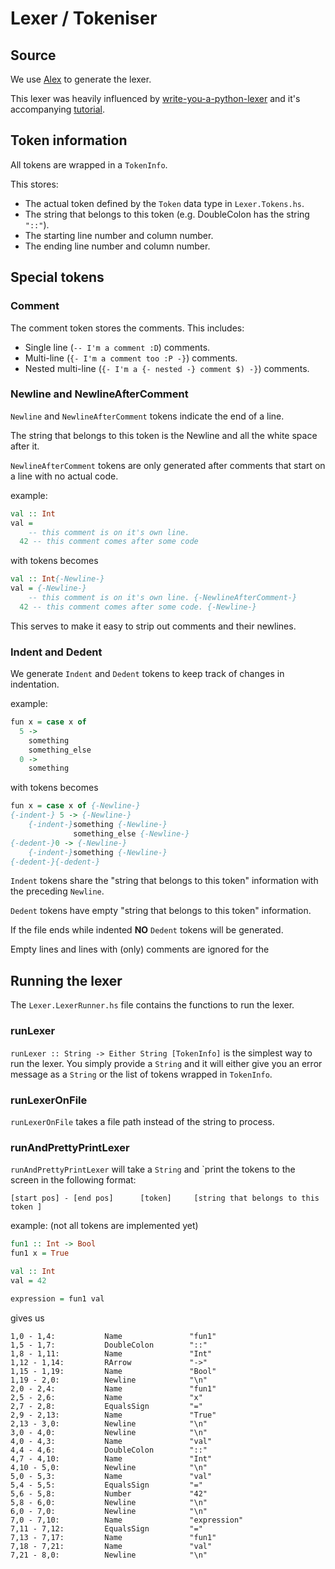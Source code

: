 # Lexer / Tokeniser

## Source
We use [Alex](https://haskell-alex.readthedocs.io/en/latest/) to generate the lexer.

This lexer was heavily influenced by [write-you-a-python-lexer](https://github.com/gdevanla/write-you-a-python-lexer) and it's accompanying [tutorial](https://gdevanla.github.io/posts/wya-lexer.html).



## Token information
All tokens are wrapped in a `TokenInfo`. 

This stores:
- The actual token defined by the `Token` data type in `Lexer.Tokens.hs`.
- The string that belongs to this token (e.g. DoubleColon has the string `"::"`).
- The starting line number and column number.
- The ending line number and column number.


## Special tokens

### Comment
The comment token stores the comments.
This includes:
- Single line (`-- I'm a comment :D`) comments.
- Multi-line (`{- I'm a comment too :P -}`) comments.
- Nested multi-line (`{- I'm a {- nested -} comment $) -}`) comments.

### Newline and NewlineAfterComment

`Newline` and `NewlineAfterComment` tokens indicate the end of a line.

The string that belongs to this token is the Newline and all the white space after it.

`NewlineAfterComment` tokens are only generated after comments that start on a line with no actual code.

example:
```haskell
val :: Int
val =
    -- this comment is on it's own line.
  42 -- this comment comes after some code
```
with tokens becomes
```haskell
val :: Int{-Newline-}
val = {-Newline-}
    -- this comment is on it's own line. {-NewlineAfterComment-}
  42 -- this comment comes after some code. {-Newline-}
```
This serves to make it easy to strip out comments and their newlines.

### Indent and Dedent
We generate `Indent` and `Dedent` tokens to keep track of changes in indentation.

example:
```haskell
fun x = case x of
  5 -> 
    something
    something_else
  0 ->
    something 
```
with tokens becomes
```haskell
fun x = case x of {-Newline-}
{-indent-} 5 -> {-Newline-}
    {-indent-}something {-Newline-}
              something_else {-Newline-}
{-dedent-}0 -> {-Newline-}
    {-indent-}something {-Newline-}
{-dedent-}{-dedent-}
```

`Indent` tokens share the "string that belongs to this token" information with the preceding `Newline`.

`Dedent` tokens have empty "string that belongs to this token" information.

If the file ends while indented **NO** `Dedent` tokens will be generated.

Empty lines and lines with (only) comments are ignored for the 



## Running the lexer

The `Lexer.LexerRunner.hs` file contains the functions to run the lexer.

### runLexer

`runLexer :: String -> Either String [TokenInfo]` is the simplest way to run the lexer. You simply provide a `String` and it will either give you an error message as a `String` or the list of tokens wrapped in `TokenInfo`.

### runLexerOnFile
`runLexerOnFile` takes a file path instead of the string to process. 

### runAndPrettyPrintLexer

`runAndPrettyPrintLexer` will take a `String` and `print the tokens to the screen in the following format:
```
[start pos] - [end pos]      [token]     [string that belongs to this token ]
```

example: (not all tokens are implemented yet)
```haskell
fun1 :: Int -> Bool
fun1 x = True

val :: Int
val = 42

expression = fun1 val
```
gives us
```
1,0 - 1,4:           Name               "fun1"    
1,5 - 1,7:           DoubleColon        "::"      
1,8 - 1,11:          Name               "Int"     
1,12 - 1,14:         RArrow             "->"      
1,15 - 1,19:         Name               "Bool"    
1,19 - 2,0:          Newline            "\n"      
2,0 - 2,4:           Name               "fun1"    
2,5 - 2,6:           Name               "x"       
2,7 - 2,8:           EqualsSign         "="       
2,9 - 2,13:          Name               "True"    
2,13 - 3,0:          Newline            "\n"      
3,0 - 4,0:           Newline            "\n"      
4,0 - 4,3:           Name               "val"     
4,4 - 4,6:           DoubleColon        "::"      
4,7 - 4,10:          Name               "Int"     
4,10 - 5,0:          Newline            "\n"      
5,0 - 5,3:           Name               "val"     
5,4 - 5,5:           EqualsSign         "="       
5,6 - 5,8:           Number             "42"      
5,8 - 6,0:           Newline            "\n"      
6,0 - 7,0:           Newline            "\n"      
7,0 - 7,10:          Name               "expression"
7,11 - 7,12:         EqualsSign         "="       
7,13 - 7,17:         Name               "fun1"    
7,18 - 7,21:         Name               "val"     
7,21 - 8,0:          Newline            "\n"      
```